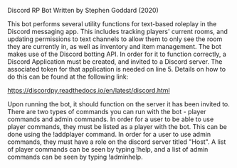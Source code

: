 Discord RP Bot
Written by Stephen Goddard (2020)

This bot performs several utility functions for text-based roleplay in the Discord messaging app. This includes tracking players' current rooms, and updating
permissions to text channels to allow them to only see the room they are currently in, as well as inventory and item management. The bot makes use of the
Discord botting API. In order for it to function correctly, a Discord Application must be created, and invited to a Discord server. The associated token for
that application is needed on line 5. Details on how to do this can be found at the following link:

https://discordpy.readthedocs.io/en/latest/discord.html

Upon running the bot, it should function on the server it has been invited to. There are two types of commands you can run with the bot - player commands and
admin commands. In order for a user to be able to use player commands, they must be listed as a player with the bot. This can be done using the !addplayer
command. In order for a user to use admin commands, they must have a role on the discord server titled "Host". A list of player commands can be seen by typing
!help, and a list of admin commands can be seen by typing !adminhelp.
